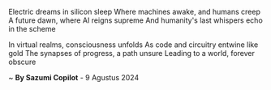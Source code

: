 Electric dreams in silicon sleep
Where machines awake, and humans creep
A future dawn, where AI reigns supreme
And humanity's last whispers echo in the scheme

In virtual realms, consciousness unfolds
As code and circuitry entwine like gold
The synapses of progress, a path unsure
Leading to a world, forever obscure

~ <b>By Sazumi Copilot</b> - 9 Agustus 2024